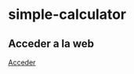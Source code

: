 # simple-calculator

## Acceder a la web

<a href="https://tripleyei.github.io/simple-calculator/"> Acceder</a>
